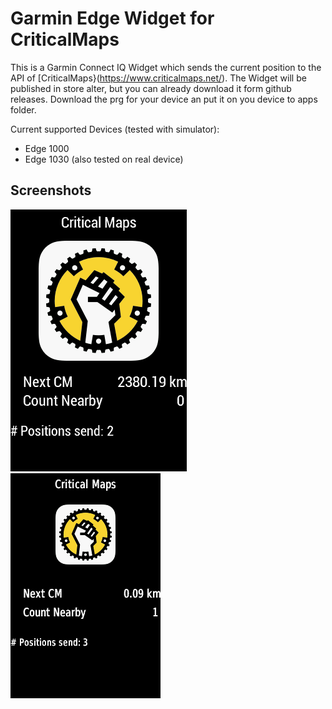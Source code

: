 # Garmin Edge Widget for CriticalMaps

This is a Garmin Connect IQ Widget which sends the current position to the API of [CriticalMaps}(https://www.criticalmaps.net/). The Widget will be published in store alter, but you can already download it form github releases. Download the prg for your device an put it on you device to apps folder.

Current supported Devices (tested with simulator):
  - Edge 1000
  - Edge 1030 (also tested on real device)

## Screenshots

![Edge 1030](/docs/edge1030.png)
![Edge 1000](/docs/edge_1000.png)